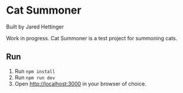 # Cat Summoner

Built by Jared Hettinger

Work in progress. Cat Summoner is a test project for summoning cats.

## Run

1. Run `npm install`
1. Run `npm run dev`
1. Open [http://localhost:3000](http://localhose:3000) in your browser of choice.
